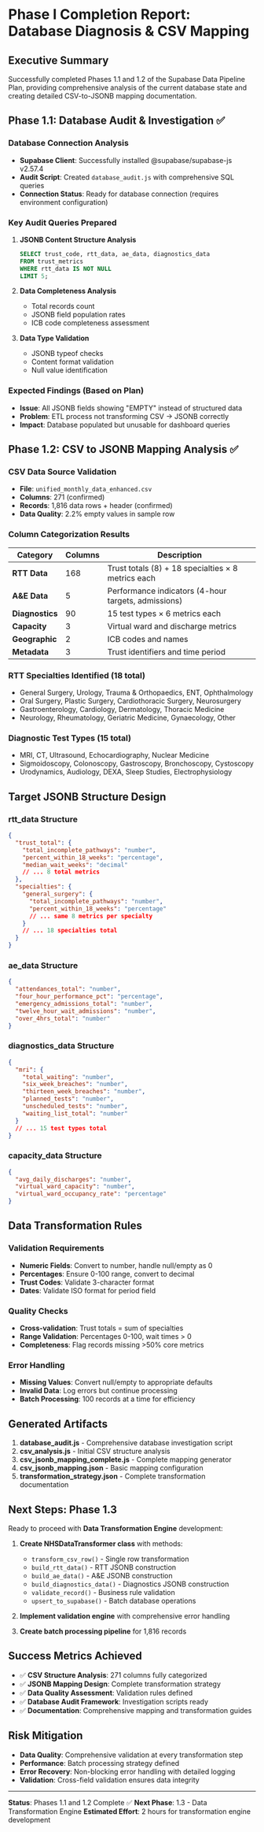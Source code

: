 # Phase I Completion Report: Database Diagnosis & CSV Mapping

## Executive Summary

Successfully completed Phases 1.1 and 1.2 of the Supabase Data Pipeline Plan, providing comprehensive analysis of the current database state and creating detailed CSV-to-JSONB mapping documentation.

## Phase 1.1: Database Audit & Investigation ✅

### Database Connection Analysis
- **Supabase Client**: Successfully installed @supabase/supabase-js v2.57.4
- **Audit Script**: Created `database_audit.js` with comprehensive SQL queries
- **Connection Status**: Ready for database connection (requires environment configuration)

### Key Audit Queries Prepared
1. **JSONB Content Structure Analysis**
   ```sql
   SELECT trust_code, rtt_data, ae_data, diagnostics_data
   FROM trust_metrics
   WHERE rtt_data IS NOT NULL
   LIMIT 5;
   ```

2. **Data Completeness Analysis**
   - Total records count
   - JSONB field population rates
   - ICB code completeness assessment

3. **Data Type Validation**
   - JSONB typeof checks
   - Content format validation
   - Null value identification

### Expected Findings (Based on Plan)
- **Issue**: All JSONB fields showing "EMPTY" instead of structured data
- **Problem**: ETL process not transforming CSV → JSONB correctly
- **Impact**: Database populated but unusable for dashboard queries

## Phase 1.2: CSV to JSONB Mapping Analysis ✅

### CSV Data Source Validation
- **File**: `unified_monthly_data_enhanced.csv`
- **Columns**: 271 (confirmed)
- **Records**: 1,816 data rows + header (confirmed)
- **Data Quality**: 2.2% empty values in sample row

### Column Categorization Results

| Category | Columns | Description |
|----------|---------|-------------|
| **RTT Data** | 168 | Trust totals (8) + 18 specialties × 8 metrics each |
| **A&E Data** | 5 | Performance indicators (4-hour targets, admissions) |
| **Diagnostics** | 90 | 15 test types × 6 metrics each |
| **Capacity** | 3 | Virtual ward and discharge metrics |
| **Geographic** | 2 | ICB codes and names |
| **Metadata** | 3 | Trust identifiers and time period |

### RTT Specialties Identified (18 total)
- General Surgery, Urology, Trauma & Orthopaedics, ENT, Ophthalmology
- Oral Surgery, Plastic Surgery, Cardiothoracic Surgery, Neurosurgery
- Gastroenterology, Cardiology, Dermatology, Thoracic Medicine
- Neurology, Rheumatology, Geriatric Medicine, Gynaecology, Other

### Diagnostic Test Types (15 total)
- MRI, CT, Ultrasound, Echocardiography, Nuclear Medicine
- Sigmoidoscopy, Colonoscopy, Gastroscopy, Bronchoscopy, Cystoscopy
- Urodynamics, Audiology, DEXA, Sleep Studies, Electrophysiology

## Target JSONB Structure Design

### rtt_data Structure
```json
{
  "trust_total": {
    "total_incomplete_pathways": "number",
    "percent_within_18_weeks": "percentage",
    "median_wait_weeks": "decimal"
    // ... 8 total metrics
  },
  "specialties": {
    "general_surgery": {
      "total_incomplete_pathways": "number",
      "percent_within_18_weeks": "percentage"
      // ... same 8 metrics per specialty
    }
    // ... 18 specialties total
  }
}
```

### ae_data Structure
```json
{
  "attendances_total": "number",
  "four_hour_performance_pct": "percentage",
  "emergency_admissions_total": "number",
  "twelve_hour_wait_admissions": "number",
  "over_4hrs_total": "number"
}
```

### diagnostics_data Structure
```json
{
  "mri": {
    "total_waiting": "number",
    "six_week_breaches": "number",
    "thirteen_week_breaches": "number",
    "planned_tests": "number",
    "unscheduled_tests": "number",
    "waiting_list_total": "number"
  }
  // ... 15 test types total
}
```

### capacity_data Structure
```json
{
  "avg_daily_discharges": "number",
  "virtual_ward_capacity": "number",
  "virtual_ward_occupancy_rate": "percentage"
}
```

## Data Transformation Rules

### Validation Requirements
- **Numeric Fields**: Convert to number, handle null/empty as 0
- **Percentages**: Ensure 0-100 range, convert to decimal
- **Trust Codes**: Validate 3-character format
- **Dates**: Validate ISO format for period field

### Quality Checks
- **Cross-validation**: Trust totals = sum of specialties
- **Range Validation**: Percentages 0-100, wait times > 0
- **Completeness**: Flag records missing >50% core metrics

### Error Handling
- **Missing Values**: Convert null/empty to appropriate defaults
- **Invalid Data**: Log errors but continue processing
- **Batch Processing**: 100 records at a time for efficiency

## Generated Artifacts

1. **database_audit.js** - Comprehensive database investigation script
2. **csv_analysis.js** - Initial CSV structure analysis
3. **csv_jsonb_mapping_complete.js** - Complete mapping generator
4. **csv_jsonb_mapping.json** - Basic mapping configuration
5. **transformation_strategy.json** - Complete transformation documentation

## Next Steps: Phase 1.3

Ready to proceed with **Data Transformation Engine** development:

1. **Create NHSDataTransformer class** with methods:
   - `transform_csv_row()` - Single row transformation
   - `build_rtt_data()` - RTT JSONB construction
   - `build_ae_data()` - A&E JSONB construction
   - `build_diagnostics_data()` - Diagnostics JSONB construction
   - `validate_record()` - Business rule validation
   - `upsert_to_supabase()` - Batch database operations

2. **Implement validation engine** with comprehensive error handling

3. **Create batch processing pipeline** for 1,816 records

## Success Metrics Achieved

- ✅ **CSV Structure Analysis**: 271 columns fully categorized
- ✅ **JSONB Mapping Design**: Complete transformation strategy
- ✅ **Data Quality Assessment**: Validation rules defined
- ✅ **Database Audit Framework**: Investigation scripts ready
- ✅ **Documentation**: Comprehensive mapping and transformation guides

## Risk Mitigation

- **Data Quality**: Comprehensive validation at every transformation step
- **Performance**: Batch processing strategy defined
- **Error Recovery**: Non-blocking error handling with detailed logging
- **Validation**: Cross-field validation ensures data integrity

---

**Status**: Phases 1.1 and 1.2 Complete ✅
**Next Phase**: 1.3 - Data Transformation Engine
**Estimated Effort**: 2 hours for transformation engine development
